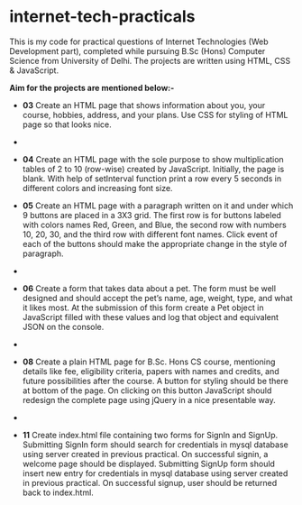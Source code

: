 # internet-tech-practicals
 This is my code for practical questions of Internet Technologies (Web Development part), completed while pursuing B.Sc (Hons) Computer Science from University of Delhi.
 The projects are written using HTML, CSS & JavaScript.
 
 **Aim for the projects are mentioned below:-**  
 
 +  **03** Create an HTML page that shows information about you, your course, hobbies, address, and your plans. Use CSS for styling of HTML page so that looks nice.
 +  
 +  **04** Create an HTML page with the sole purpose to show multiplication tables of 2 to 10 (row-wise)
created by JavaScript. Initially, the page is blank. With help of setInterval function print a row
every 5 seconds in different colors and increasing font size.

 +  **05** Create an HTML page with a paragraph written on it and under which 9 buttons are placed in a 3X3 grid. The first row is for buttons labeled with colors names Red,              Green, and Blue, the second row with numbers 10, 20, 30, and the third row with different font names. Click event of each of the buttons should make the appropriate            change in the style of paragraph.
 +  
 +  **06** Create a form that takes data about a pet. The form must be well designed and should accept the pet’s name, age, weight, type, and what it likes most. At the                    submission of this form create a Pet object in JavaScript filled with these values and log that object and equivalent JSON on the console.
 +  
 +  **08** Create a plain HTML page for B.Sc. Hons CS course, mentioning details like fee, eligibility criteria, papers with names and credits, and future possibilities after              the course. A button for styling should be there at bottom of the page. On clicking on this button JavaScript should redesign the complete page using jQuery in a                nice presentable way.
 +  
 +  **11** Create index.html file containing two forms for SignIn and SignUp. Submitting SignIn form should search for credentials in mysql database using server created in                previous practical. On successful signin, a welcome page should be displayed. Submitting SignUp form should insert new entry for credentials in mysql database using            server created in previous practical. On successful signup, user should be returned back to index.html.
